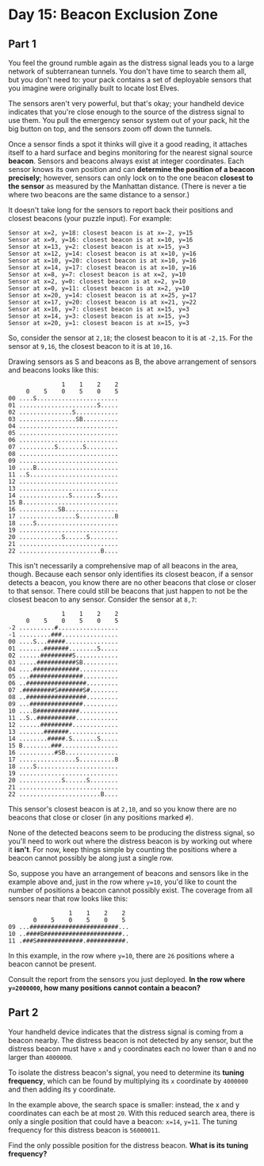 # Day 15: Beacon Exclusion Zone #

## Part 1 ##

You feel the ground rumble again as the distress signal leads you to a large network of subterranean tunnels. You don't
have time to search them all, but you don't need to: your pack contains a set of deployable sensors that you imagine
were originally built to locate lost Elves.

The sensors aren't very powerful, but that's okay; your handheld device indicates that you're close enough to the source
of the distress signal to use them. You pull the emergency sensor system out of your pack, hit the big button on top,
and the sensors zoom off down the tunnels.

Once a sensor finds a spot it thinks will give it a good reading, it attaches itself to a hard surface and begins
monitoring for the nearest signal source **beacon**. Sensors and beacons always exist at integer coordinates. Each
sensor knows its own position and can **determine the position of a beacon precisely**; however, sensors can only lock
on to the one beacon **closest to the sensor** as measured by the Manhattan distance. (There is never a tie where two
beacons are the same distance to a sensor.)

It doesn't take long for the sensors to report back their positions and closest beacons (your puzzle input). For
example:

```
Sensor at x=2, y=18: closest beacon is at x=-2, y=15
Sensor at x=9, y=16: closest beacon is at x=10, y=16
Sensor at x=13, y=2: closest beacon is at x=15, y=3
Sensor at x=12, y=14: closest beacon is at x=10, y=16
Sensor at x=10, y=20: closest beacon is at x=10, y=16
Sensor at x=14, y=17: closest beacon is at x=10, y=16
Sensor at x=8, y=7: closest beacon is at x=2, y=10
Sensor at x=2, y=0: closest beacon is at x=2, y=10
Sensor at x=0, y=11: closest beacon is at x=2, y=10
Sensor at x=20, y=14: closest beacon is at x=25, y=17
Sensor at x=17, y=20: closest beacon is at x=21, y=22
Sensor at x=16, y=7: closest beacon is at x=15, y=3
Sensor at x=14, y=3: closest beacon is at x=15, y=3
Sensor at x=20, y=1: closest beacon is at x=15, y=3
```

So, consider the sensor at ```2,18```; the closest beacon to it is at ```-2,15```. For the sensor at ```9,16```, the
closest beacon to it
is at ```10,16```.

Drawing sensors as S and beacons as B, the above arrangement of sensors and beacons looks like this:

```
               1    1    2    2
     0    5    0    5    0    5
00 ....S.......................
01 ......................S.....
02 ...............S............
03 ................SB..........
04 ............................
05 ............................
06 ............................
07 ..........S.......S.........
08 ............................
09 ............................
10 ....B.......................
11 ..S.........................
12 ............................
13 ............................
14 ..............S.......S.....
15 B...........................
16 ...........SB...............
17 ................S..........B
18 ....S.......................
19 ............................
20 ............S......S........
21 ............................
22 .......................B....
```

This isn't necessarily a comprehensive map of all beacons in the area, though. Because each sensor only identifies its
closest beacon, if a sensor detects a beacon, you know there are no other beacons that close or closer to that sensor.
There could still be beacons that just happen to not be the closest beacon to any sensor. Consider the sensor
at ```8,7```:

```
               1    1    2    2
     0    5    0    5    0    5
-2 ..........#.................
-1 .........###................
00 ....S...#####...............
01 .......#######........S.....
02 ......#########S............
03 .....###########SB..........
04 ....#############...........
05 ...###############..........
06 ..#################.........
07 .#########S#######S#........
08 ..#################.........
09 ...###############..........
10 ....B############...........
11 ..S..###########............
12 ......#########.............
13 .......#######..............
14 ........#####.S.......S.....
15 B........###................
16 ..........#SB...............
17 ................S..........B
18 ....S.......................
19 ............................
20 ............S......S........
21 ............................
22 .......................B....
```

This sensor's closest beacon is at ```2,10```, and so you know there are no beacons that close or closer (in any
positions
marked ```#```).

None of the detected beacons seem to be producing the distress signal, so you'll need to work out where the distress
beacon is by working out where it **isn't**. For now, keep things simple by counting the positions where a beacon cannot
possibly be along just a single row.

So, suppose you have an arrangement of beacons and sensors like in the example above and, just in the row
where ```y=10```,
you'd like to count the number of positions a beacon cannot possibly exist. The coverage from all sensors near that row
looks like this:

```
                 1    1    2    2
       0    5    0    5    0    5
09 ...#########################...
10 ..####B######################..
11 .###S#############.###########.
```

In this example, in the row where ```y=10```, there are ```26``` positions where a beacon cannot be present.

Consult the report from the sensors you just deployed. **In the row where ```y=2000000```, how many positions cannot
contain a
beacon?**

## Part 2 ##

Your handheld device indicates that the distress signal is coming from a beacon nearby. The distress beacon is not
detected by any sensor, but the distress beacon must have ```x``` and ```y``` coordinates each no lower than ```0``` and
no larger than
```4000000```.

To isolate the distress beacon's signal, you need to determine its **tuning frequency**, which can be found by
multiplying its ```x``` coordinate by ```4000000``` and then adding its y coordinate.

In the example above, the search space is smaller: instead, the x and y coordinates can each be at most ```20```. With
this
reduced search area, there is only a single position that could have a beacon: ```x=14```, ```y=11```. The tuning
frequency for this
distress beacon is ```56000011```.

Find the only possible position for the distress beacon. **What is its tuning frequency?**
